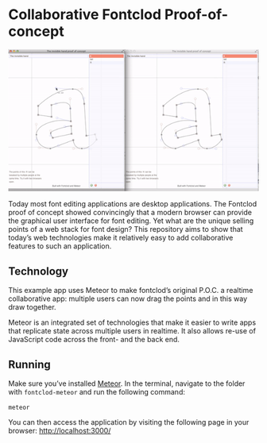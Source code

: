 Collaborative Fontclod Proof-of-concept
=======================================

![An animated screenshot](https://raw.githubusercontent.com/codingisacopingstrategy/fontclod-meteor/master/screen-gif.gif)

Today most font editing applications are desktop applications. The Fontclod
proof of concept showed convincingly that a modern browser can provide the
graphical user interface for font editing. Yet what are the unique selling
points of a web stack for font design? This repository aims to show that
today’s web technologies make it relatively easy to add collaborative features
to such an application.

## Technology

This example app uses Meteor to make fontclod’s original P.O.C. a realtime
collaborative app: multiple users can now drag the points and in this way draw
together.

Meteor is an integrated set of technologies that make it easier to write apps
that replicate state across multiple users in realtime. It also allows re-use
of JavaScript code across the front- and the back end.

## Running

Make sure you’ve installed [Meteor](https://www.meteor.com/). In the terminal,
navigate to the folder with `fontclod-meteor` and run the following command:

    meteor

You can then access the application by visiting the following page in your
browser: <http://localhost:3000/>
